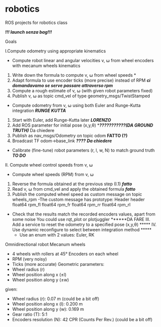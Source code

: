 # robotics
ROS projects for robotics class

***!!! launch senza bag!!!***


Goals

I.Compute odometry using appropriate kinematics
 - Compute robot linear and angular velocities v, ⍵ from wheel encoders with mecanum wheels kinematics
  1. Write down the formula to compute v, ⍵ from wheel speeds *
  2. Adapt formula to use encoder ticks (more precise) instead of RPM ***ci domandavamo se serve passare attraverso rpm***
  3. Compute a rough estimate of v, ⍵ (with given robot parameters fixed)
  4. Publish v, ⍵ as topic cmd_vel of type geometry_msgs/TwistStamped
 - Compute odometry from v, ⍵ using both Euler and Runge-Kutta integration ***RUNGE KUTTA***
  1. Start with Euler, add Runge-Kutta later  ***LORENZO***
  2. Add ROS parameter for initial pose (x,y,θ) ****???????????(DA GROUND TRUTH)*** Da chiedere
  3. Publish as nav_msgs/Odometry on topic odom **FATTO (?)**
  4. Broadcast TF odom->base_link ***????*** ***Da chiedere***
- Calibrate (fine-tune) robot parameters (r, l, w, N) to match ground truth ***TO DO***

II. Compute wheel control speeds from v, ⍵
 - Compute wheel speeds (RPM) from v, ⍵  
  1. Reverse the formula obtained at the previous step (I.1) ***fatto***
  2. Read v, ⍵ from cmd_vel and apply the obtained formula  ***fatto***
  3. Publish the computed wheel speed as custom message on topic
     wheels_rpm
    -The custom message has prototype:
      Header header
      float64 rpm_fl
      float64 rpm_fr
      float64 rpm_rr
      float64 rpm_rl
 - Check that the results match the recorded encoders values, apart from some noise
     You could use rqt_plot or plotjuggler  ******DA FARE
III. Add a service to reset the odometry to a specified pose (x,y,θ)  *****
IV. Use dynamic reconfigure to select between integration method     *****
   - Use an enum with 2 values: Euler, RK



Omnidirectional robot
Mecanum wheels
- 4 wheels with rollers at 45°
Encoders on each wheel
- RPM (very noisy)
- Ticks (more accurate)
Geometric parameters:
- Wheel radius (r)
- Wheel position along x (±l)
- Wheel position along y (±w)

given:
- Wheel radius (r): 0.07 m (could be a bit off)
- Wheel position along x (l): 0.200 m
- Wheel position along y (w): 0.169 m
- Gear ratio (T): 5:1
- Encoders resolution (N): 42 CPR (Counts Per Rev.) (could be a bit off)
